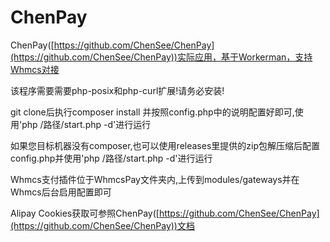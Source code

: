# ChenPay
ChenPay([https://github.com/ChenSee/ChenPay](https://github.com/ChenSee/ChenPay))实际应用，基于Workerman，支持Whmcs对接

该程序需要需要php-posix和php-curl扩展!请务必安装!

git clone后执行composer install 并按照config.php中的说明配置好即可,使用'php /路径/start.php -d'进行运行

如果您目标机器没有composer,也可以使用releases里提供的zip包解压缩后配置config.php并使用'php /路径/start.php -d'进行运行

Whmcs支付插件位于WhmcsPay文件夹内,上传到modules/gateways并在Whmcs后台启用配置即可

Alipay Cookies获取可参照ChenPay([https://github.com/ChenSee/ChenPay](https://github.com/ChenSee/ChenPay))文档
